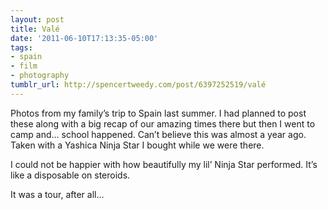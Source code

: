 ```yaml
---
layout: post
title: Valé
date: '2011-06-10T17:13:35-05:00'
tags:
- spain
- film
- photography
tumblr_url: http://spencertweedy.com/post/6397252519/valé
---
```

Photos from my family’s trip to Spain last summer. I had planned to post these along with a big recap of our amazing times there but then I went to camp and… school happened. Can’t believe this was almost a year ago.
Taken with a Yashica Ninja Star I bought while we were there.



I could not be happier with how beautifully my lil’ Ninja Star performed. It’s like a disposable on steroids.



It was a tour, after all…

